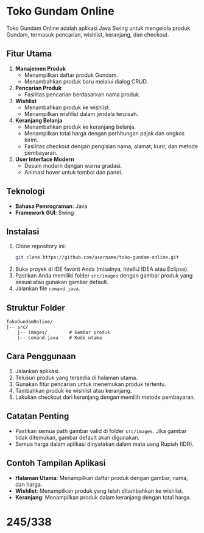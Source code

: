 # Toko Gundam Online

Toko Gundam Online adalah aplikasi Java Swing untuk mengelola produk Gundam, termasuk pencarian, wishlist, keranjang, dan checkout.

## Fitur Utama

1. **Manajemen Produk**
   - Menampilkan daftar produk Gundam.
   - Menambahkan produk baru melalui dialog CRUD.
2. **Pencarian Produk**
   - Fasilitas pencarian berdasarkan nama produk.
3. **Wishlist**
   - Menambahkan produk ke wishlist.
   - Menampilkan wishlist dalam jendela terpisah.
4. **Keranjang Belanja**
   - Menambahkan produk ke keranjang belanja.
   - Menampilkan total harga dengan perhitungan pajak dan ongkos kirim.
   - Fasilitas checkout dengan pengisian nama, alamat, kurir, dan metode pembayaran.
5. **User Interface Modern**
   - Desain modern dengan warna gradasi.
   - Animasi hover untuk tombol dan panel.

## Teknologi
- **Bahasa Pemrograman**: Java
- **Framework GUI**: Swing

## Instalasi
1. Clone repository ini:
   ```bash
   git clone https://github.com/username/toko-gundam-online.git
   ```
2. Buka proyek di IDE favorit Anda (misalnya, IntelliJ IDEA atau Eclipse).
3. Pastikan Anda memiliki folder `src/images` dengan gambar produk yang sesuai atau gunakan gambar default.
4. Jalankan file `comand.java`.

## Struktur Folder
```
TokoGundamOnline/
|-- src/
    |-- images/        # Gambar produk
    |-- comand.java    # Kode utama
```

## Cara Penggunaan
1. Jalankan aplikasi.
2. Telusuri produk yang tersedia di halaman utama.
3. Gunakan fitur pencarian untuk menemukan produk tertentu.
4. Tambahkan produk ke wishlist atau keranjang.
5. Lakukan checkout dari keranjang dengan memilih metode pembayaran.

## Catatan Penting
- Pastikan semua path gambar valid di folder `src/images`. Jika gambar tidak ditemukan, gambar default akan digunakan.
- Semua harga dalam aplikasi dinyatakan dalam mata uang Rupiah (IDR).

## Contoh Tampilan Aplikasi
- **Halaman Utama**: Menampilkan daftar produk dengan gambar, nama, dan harga.
- **Wishlist**: Menampilkan produk yang telah ditambahkan ke wishlist.
- **Keranjang**: Menampilkan produk dalam keranjang dengan total harga.

# 245/338


